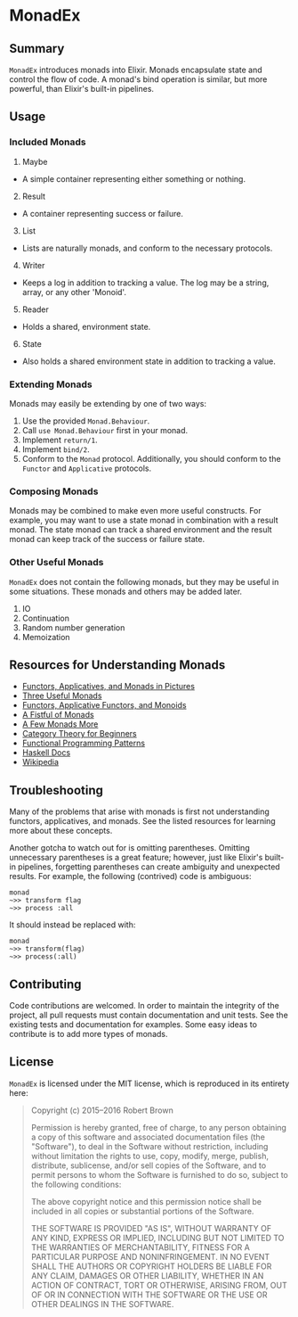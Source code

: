 # MonadEx

## Summary

`MonadEx` introduces monads into Elixir. Monads encapsulate state and control the flow of code. A monad's bind operation is similar, but more powerful, than Elixir's built-in pipelines.

## Usage

### Included Monads

1. Maybe
  - A simple container representing either something or nothing.
2. Result
  - A container representing success or failure.
3. List
  - Lists are naturally monads, and conform to the necessary protocols.
4. Writer
  - Keeps a log in addition to tracking a value. The log may be a string, array, or any other 'Monoid'.
5. Reader
  - Holds a shared, environment state.
6. State
  - Also holds a shared environment state in addition to tracking a value.

### Extending Monads

Monads may easily be extending by one of two ways:

1. Use the provided `Monad.Behaviour`.
  1. Call `use Monad.Behaviour` first in your monad.
  2. Implement `return/1`.
  3. Implement `bind/2`.
2. Conform to the `Monad` protocol. Additionally, you should conform to the `Functor` and `Applicative` protocols.

### Composing Monads

Monads may be combined to make even more useful constructs. For example, you may want to use a state monad in combination with a result monad. The state monad can track a shared environment and the result monad can keep track of the success or failure state.

### Other Useful Monads

`MonadEx` does not contain the following monads, but they may be useful in some situations. These monads and others may be added later.

1. IO
2. Continuation
3. Random number generation
4. Memoization

## Resources for Understanding Monads

* [Functors, Applicatives, and Monads in Pictures](http://adit.io/posts/2013-04-17-functors,_applicatives,_and_monads_in_pictures.html)
* [Three Useful Monads](http://adit.io/posts/2013-06-10-three-useful-monads.html)
* [Functors, Applicative Functors, and Monoids](http://learnyouahaskell.com/functors-applicative-functors-and-monoids)
* [A Fistful of Monads](http://learnyouahaskell.com/a-fistful-of-monads)
* [A Few Monads More](http://learnyouahaskell.com/for-a-few-monads-more)
* [Category Theory for Beginners](http://www.slideshare.net/kenbot/category-theory-for-beginners)
* [Functional Programming Patterns](http://www.slideshare.net/ScottWlaschin/fp-patterns-buildstufflt)
* [Haskell Docs](https://wiki.haskell.org/Monad)
* [Wikipedia](https://en.wikipedia.org/wiki/Monad_(functional_programming))

## Troubleshooting

Many of the problems that arise with monads is first not understanding functors,
applicatives, and monads. See the listed resources for learning more about
these concepts.

Another gotcha to watch out for is omitting parentheses. Omitting unnecessary
parentheses is a great feature; however, just like Elixir's built-in pipelines,
forgetting parentheses can create ambiguity and unexpected results. For example,
the following (contrived) code is ambiguous:

    monad
    ~>> transform flag
    ~>> process :all

It should instead be replaced with:

    monad
    ~>> transform(flag)
    ~>> process(:all)

## Contributing

Code contributions are welcomed. In order to maintain the integrity of the
project, all pull requests must contain documentation and unit tests. See the
existing tests and documentation for examples. Some easy ideas to contribute is
to add more types of monads.

## License

`MonadEx` is licensed under the MIT license, which is reproduced in its entirety here:

>Copyright (c) 2015–2016 Robert Brown
>
>Permission is hereby granted, free of charge, to any person obtaining a copy
>of this software and associated documentation files (the "Software"), to deal
>in the Software without restriction, including without limitation the rights
>to use, copy, modify, merge, publish, distribute, sublicense, and/or sell
>copies of the Software, and to permit persons to whom the Software is
>furnished to do so, subject to the following conditions:
>
>The above copyright notice and this permission notice shall be included in
>all copies or substantial portions of the Software.
>
>THE SOFTWARE IS PROVIDED "AS IS", WITHOUT WARRANTY OF ANY KIND, EXPRESS OR
>IMPLIED, INCLUDING BUT NOT LIMITED TO THE WARRANTIES OF MERCHANTABILITY,
>FITNESS FOR A PARTICULAR PURPOSE AND NONINFRINGEMENT. IN NO EVENT SHALL THE
>AUTHORS OR COPYRIGHT HOLDERS BE LIABLE FOR ANY CLAIM, DAMAGES OR OTHER
>LIABILITY, WHETHER IN AN ACTION OF CONTRACT, TORT OR OTHERWISE, ARISING FROM,
>OUT OF OR IN CONNECTION WITH THE SOFTWARE OR THE USE OR OTHER DEALINGS IN
>THE SOFTWARE.
